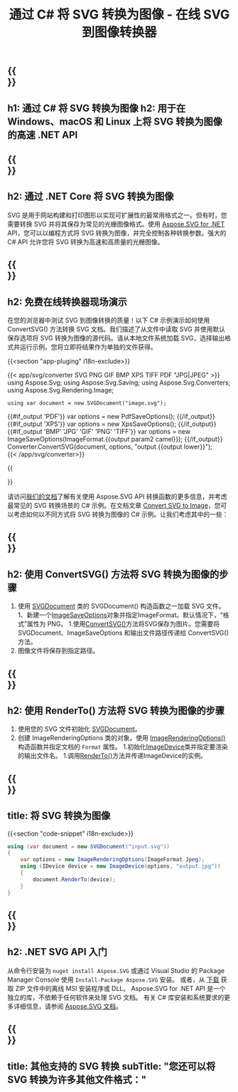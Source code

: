 ﻿---
translation: true
template: ./../_template-child.md
title: 通过 C# 将 SVG 转换为图像 - 在线 SVG 到图像转换器
description: 在 Windows、macOS 和 Linux 上使用 .NET Core API 将 SVG 转换为图像。免费试用在线 SVG 到图像转换器！
url: /net/conversion/svg-to-image/
family: svg
platformtag: net
feature: conversion
informat: SVG
outformat: GIF JPEG PNG TIFF BMP
otherformats: GIF JPEG PNG BMP TIFF PDF XPS
---

{{<section banner>}}
---
h1: 通过 C# 将 SVG 转换为图像
h2: 用于在 Windows、macOS 和 Linux 上将 SVG 转换为图像的高速 .NET API
---

{{<section overview>}}
---
h2: 通过 .NET Core 将 SVG 转换为图像
---

SVG 是用于网站构建和打印图形以实现可扩展性的最常用格式之一。但有时，您需要转换 SVG 并将其保存为常见的光栅图像格式。使用 [Aspose.SVG for .NET](https://products.aspose.com/svg/net/) API，您可以以编程方式将 SVG 转换为图像，并完全控制各种转换参数。强大的 C# API 允许您将 SVG 转换为高速和高质量的光栅图像。


{{<section demos>}}
---
h2: 免费在线转换器现场演示
---

在您的浏览器中测试 SVG 到图像转换的质量！以下 C# 示例演示如何使用 ConvertSVG() 方法转换 SVG 文档。我们描述了从文件中读取 SVG 并使用默认保存选项将 SVG 转换为图像的源代码。请从本地文件系统加载 SVG，选择输出格式并运行示例。您将立即将结果作为单独的文件获得。

{{<section "app-pluging" i18n-exclude>}}

{{< app/svg/converter SVG PNG GIF BMP XPS TIFF PDF "JPG|JPEG" >}}
using Aspose.Svg;
using Aspose.Svg.Saving;
using Aspose.Svg.Converters;
using Aspose.Svg.Rendering.Image;

    using var document = new SVGDocument("image.svg");
{{#if_output 'PDF'}}
    var options = new PdfSaveOptions();
{{/if_output}}
{{#if_output 'XPS'}}
    var options = new XpsSaveOptions();
{{/if_output}}
{{#if_output 'BMP' 'JPG' 'GIF' 'PNG' 'TIFF'}}
    var options = new ImageSaveOptions(ImageFormat.{{output param2 camel}});
{{/if_output}}
    Converter.ConvertSVG(document, options, "output.{{output lower}}");   
{{< /app/svg/converter>}} 

{{<section documentation>}}

请访问<a href="https://docs.aspose.com/svg/net/how-to-work-with-aspose-svg-api/converting/" target="_blank">我们的文档</a>了解有关使用 Aspose.SVG API 转换函数的更多信息，并考虑最常见的 SVG 转换场景的 C# 示例。在文档文章 <a href="https://docs.aspose.com/svg/net/how-to-work-with-aspose-svg-api/convert-svg-to-image/" target="_blank ">Convert SVG to Image</a>，您可以考虑如何以不同方式将 SVG 转换为图像的 C# 示例。让我们考虑其中的一些：

{{<section steps1>}}
---
h2: 使用 ConvertSVG() 方法将 SVG 转换为图像的步骤
---
1. 使用 [SVGDocument](https://apireference.aspose.com/svg/net/aspose.svg/svgdocument) 类的 SVGDocument() 构造函数之一加载 SVG 文件。
1、新建一个[ImageSaveOptions](https://apireference.aspose.com/svg/net/aspose.svg.saving/imagesaveoptions)对象并指定ImageFormat。默认情况下，“格式”属性为 PNG。
1.使用[ConvertSVG()](https://apireference.aspose.com/svg/net/aspose.svg.converters/converter/convertsvg/)方法将SVG保存为图片。您需要将 SVGDocument、ImageSaveOptions 和输出文件路径传递给 ConvertSVG() 方法。
1. 图像文件将保存到指定路径。



{{<section steps2>}}
---
h2: 使用 RenderTo() 方法将 SVG 转换为图像的步骤
---
1. 使用您的 SVG 文件初始化 [SVGDocument](https://apireference.aspose.com/svg/net/aspose.svg/svgdocument)。
1. 创建 ImageRenderingOptions 类的对象。使用 [ImageRenderingOptions()](https://apireference.aspose.com/svg/net/aspose.svg.rendering.image/imagerenderingoptions/constructors/1) 构造函数并指定文档的 `Format` 属性。
1.初始化[ImageDevice](https://apireference.aspose.com/svg/net/aspose.svg.rendering.image/imagedevice)类并指定要渲染的输出文件名。
1.调用[RenderTo()](https://apireference.aspose.com/svg/net/aspose.svg/svgdocument/methods/renderto)方法并传递ImageDevice的实例。



{{<section code-text>}}
---
title: 将 SVG 转换为图像
---

{{<section "code-snippet" i18n-exclude>}}

```cs
using (var document = new SVGDocument("input.svg"))
{
	var options = new ImageRenderingOptions(ImageFormat.Jpeg);
	using (IDevice device = new ImageDevice(options, "output.jpg"))
	{
		document.RenderTo(device);                    
	}
}
```

{{<section get-started>}}
---
h2: .NET SVG API 入门
---

从命令行安装为 ```nuget install Aspose.SVG``` 或通过 Visual Studio 的 Package Manager Console 使用 ```Install-Package Aspose.SVG``` 安装。
或者，从 [下载](https://downloads.aspose.com/svg/net) 获取 ZIP 文件中的离线 MSI 安装程序或 DLL。 Aspose.SVG for .NET API 是一个独立的库，不依赖于任何软件来处理 SVG 文档。
 有关 C# 库安装和系统要求的更多详细信息，请参阅 [Aspose.SVG 文档](https://docs.aspose.com/svg/net/getting-started/)。

 {{<section other-conversions>}}
---
title: 其他支持的 SVG 转换
subTitle: "您还可以将 SVG 转换为许多其他文件格式："
---